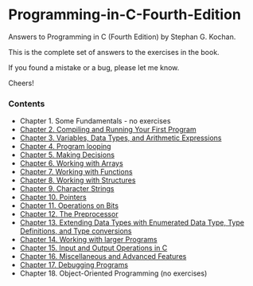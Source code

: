 # Programming-in-C-Fourth-Edition
Answers to Programming in C (Fourth Edition) by Stephan G. Kochan.

This is the complete set of answers to the exercises in the book.

If you found a mistake or a bug, please let me know.

Cheers!

### Contents

- Chapter 1. Some Fundamentals - no exercises
- [Chapter 2. Compiling and Running Your First Program](chapter02)
- [Chapter 3. Variables, Data Types, and Arithmetic Expressions](chapter03)
- [Chapter 4. Program looping](chapter04)
- [Chapter 5. Making Decisions](chapter05)
- [Chapter 6. Working with Arrays](chapter06)
- [Chapter 7. Working with Functions](chapter07)
- [Chapter 8. Working with Structures](chapter08)
- [Chapter 9. Character Strings](chapter09)
- [Chapter 10. Pointers](chapter10)
- [Chapter 11. Operations on Bits](chapter11)
- [Chapter 12. The Preprocessor](chapter12)
- [Chapter 13. Extending Data Types with Enumerated Data Type, Type Definitions, and Type conversions](chapter13)
- [Chapter 14. Working with larger Programs](chapter14)
- [Chapter 15. Input and Output Operations in C](chapter15)
- [Chapter 16. Miscellaneous and Advanced Features](chapter16)
- [Chapter 17. Debugging Programs](chapter17)
- Chapter 18. Object-Oriented Programming (no exercises)
